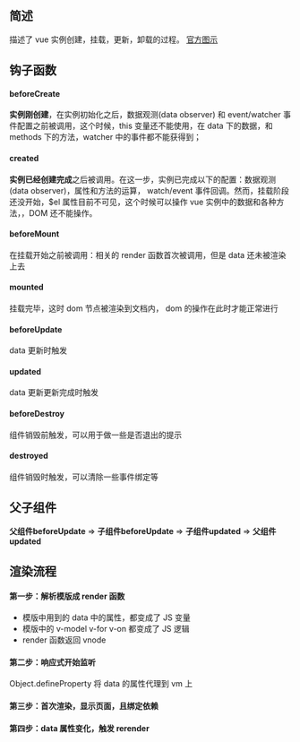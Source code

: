 ## 简述

描述了 vue 实例创建，挂载，更新，卸载的过程。
[官方图示](https://cn.vuejs.org/images/lifecycle.png)

## 钩子函数

#### beforeCreate

**实例刚创建**，在实例初始化之后，数据观测(data observer) 和 event/watcher 事件配置之前被调用，这个时候，this 变量还不能使用，在 data 下的数据，和 methods 下的方法，watcher 中的事件都不能获得到；

#### created

**实例已经创建完成**之后被调用。在这一步，实例已完成以下的配置：数据观测(data observer)，属性和方法的运算， watch/event 事件回调。然而，挂载阶段还没开始，\$el 属性目前不可见，这个时候可以操作 vue 实例中的数据和各种方法，，DOM 还不能操作。

#### beforeMount

在挂载开始之前被调用：相关的 render 函数首次被调用，但是 data 还未被渲染上去

#### mounted

挂载完毕，这时 dom 节点被渲染到文档内， dom 的操作在此时才能正常进行

#### beforeUpdate

data 更新时触发

#### updated

data 更新更新完成时触发

#### beforeDestroy

组件销毁前触发，可以用于做一些是否退出的提示

#### destroyed

组件销毁时触发，可以清除一些事件绑定等

## 父子组件

**父组件beforeUpdate** => **子组件beforeUpdate** => **子组件updated** => **父组件updated**

## 渲染流程

#### 第一步：解析模版成 render 函数

- 模版中用到的 data 中的属性，都变成了 JS 变量
- 模版中的 v-model v-for v-on 都变成了 JS 逻辑
- render 函数返回 vnode

#### 第二步：响应式开始监听

Object.defineProperty
将 data 的属性代理到 vm 上

#### 第三步：首次渲染，显示页面，且绑定依赖

#### 第四步：data 属性变化，触发 rerender
